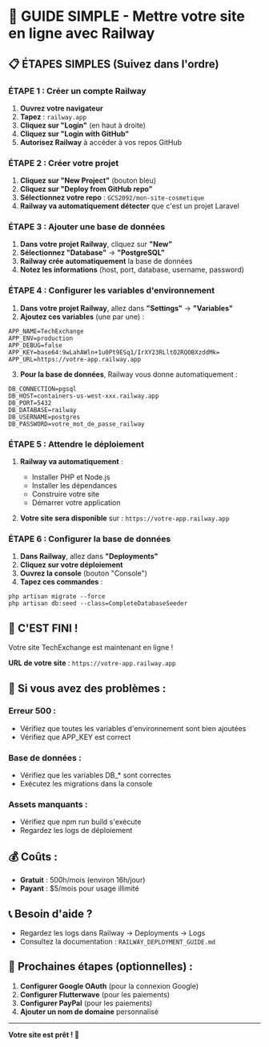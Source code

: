 # 🚀 GUIDE SIMPLE - Mettre votre site en ligne avec Railway

## 📋 **ÉTAPES SIMPLES (Suivez dans l'ordre)**

### **ÉTAPE 1 : Créer un compte Railway** 
1. **Ouvrez votre navigateur**
2. **Tapez** : `railway.app`
3. **Cliquez sur "Login"** (en haut à droite)
4. **Cliquez sur "Login with GitHub"**
5. **Autorisez Railway** à accéder à vos repos GitHub

### **ÉTAPE 2 : Créer votre projet**
1. **Cliquez sur "New Project"** (bouton bleu)
2. **Cliquez sur "Deploy from GitHub repo"**
3. **Sélectionnez votre repo** : `GCS2092/mon-site-cosmetique`
4. **Railway va automatiquement détecter** que c'est un projet Laravel

### **ÉTAPE 3 : Ajouter une base de données**
1. **Dans votre projet Railway**, cliquez sur **"New"**
2. **Sélectionnez "Database"** → **"PostgreSQL"**
3. **Railway crée automatiquement** la base de données
4. **Notez les informations** (host, port, database, username, password)

### **ÉTAPE 4 : Configurer les variables d'environnement**
1. **Dans votre projet Railway**, allez dans **"Settings"** → **"Variables"**
2. **Ajoutez ces variables** (une par une) :

```
APP_NAME=TechExchange
APP_ENV=production
APP_DEBUG=false
APP_KEY=base64:9wLahAWln+1u0Pt9ESq1/IrXY23RLltO2RQOBXzddMk=
APP_URL=https://votre-app.railway.app
```

3. **Pour la base de données**, Railway vous donne automatiquement :
```
DB_CONNECTION=pgsql
DB_HOST=containers-us-west-xxx.railway.app
DB_PORT=5432
DB_DATABASE=railway
DB_USERNAME=postgres
DB_PASSWORD=votre_mot_de_passe_railway
```

### **ÉTAPE 5 : Attendre le déploiement**
1. **Railway va automatiquement** :
   - Installer PHP et Node.js
   - Installer les dépendances
   - Construire votre site
   - Démarrer votre application

2. **Votre site sera disponible** sur : `https://votre-app.railway.app`

### **ÉTAPE 6 : Configurer la base de données**
1. **Dans Railway**, allez dans **"Deployments"**
2. **Cliquez sur votre déploiement**
3. **Ouvrez la console** (bouton "Console")
4. **Tapez ces commandes** :
```
php artisan migrate --force
php artisan db:seed --class=CompleteDatabaseSeeder
```

## 🎉 **C'EST FINI !**

Votre site TechExchange est maintenant en ligne !

**URL de votre site** : `https://votre-app.railway.app`

## 🔧 **Si vous avez des problèmes :**

### **Erreur 500** :
- Vérifiez que toutes les variables d'environnement sont bien ajoutées
- Vérifiez que APP_KEY est correct

### **Base de données** :
- Vérifiez que les variables DB_* sont correctes
- Exécutez les migrations dans la console

### **Assets manquants** :
- Vérifiez que npm run build s'exécute
- Regardez les logs de déploiement

## 💰 **Coûts :**
- **Gratuit** : 500h/mois (environ 16h/jour)
- **Payant** : $5/mois pour usage illimité

## 📞 **Besoin d'aide ?**
- Regardez les logs dans Railway → Deployments → Logs
- Consultez la documentation : `RAILWAY_DEPLOYMENT_GUIDE.md`

## 🎯 **Prochaines étapes (optionnelles) :**
1. **Configurer Google OAuth** (pour la connexion Google)
2. **Configurer Flutterwave** (pour les paiements)
3. **Configurer PayPal** (pour les paiements)
4. **Ajouter un nom de domaine** personnalisé

---

**Votre site est prêt ! 🚀**
